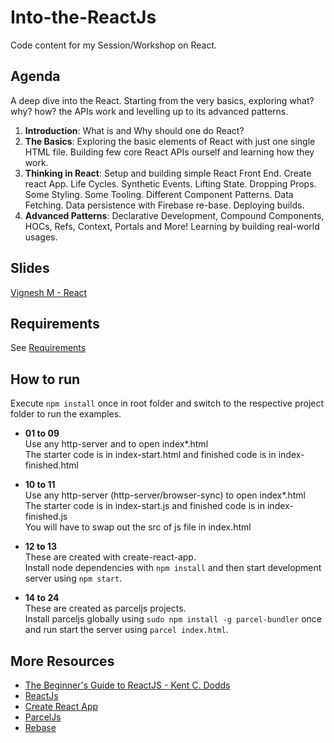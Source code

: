 # Into-the-ReactJs

Code content for my Session/Workshop on React.

## Agenda

A deep dive into the React. Starting from the very basics, exploring what? why? how? the APIs work and levelling up to its advanced patterns.

1. **Introduction**: What is and Why should one do React?
1. **The Basics**: Exploring the basic elements of React with just one single HTML file. Building few core React APIs ourself and learning how they work.
1. **Thinking in React**: Setup and building simple React Front End. Create react App. Life Cycles. Synthetic Events. Lifting State. Dropping Props. Some Styling. Some Tooling. Different Component Patterns. Data Fetching. Data persistence with Firebase re-base. Deploying builds.
1. **Advanced Patterns**: Declarative Development, Compound Components, HOCs, Refs, Context, Portals and More! Learning by building real-world usages.

## Slides

[Vignesh M - React](http://slides.com/vigzmv/react/)

## Requirements

See [Requirements](./Requirements.md)

## How to run

Execute `npm install` once in root folder and switch to the respective project folder to run the examples.

* **01 to 09** <br/>
  Use any http-server and to open index\*.html<br/>
  The starter code is in index-start.html and finished code is in index-finished.html

* **10 to 11** <br/>
  Use any http-server (http-server/browser-sync) to open index\*.html<br/>
  The starter code is in index-start.js and finished code is in index-finished.js<br/>
  You will have to swap out the src of js file in index.html

* **12 to 13** <br/>
  These are created with create-react-app.<br/>
  Install node dependencies with `npm install` and then start development server using `npm start`.<br/>

* **14 to 24** <br/>
  These are created as parceljs projects.<br/>
  Install parceljs globally using `sudo npm install -g parcel-bundler` once and run start the server using `parcel index.html`.<br/>

## More Resources

* [The Beginner's Guide to ReactJS - Kent C. Dodds](https://egghead.io/courses/the-beginner-s-guide-to-reactjs)
* [ReactJs](https://reactjs.org/)
* [Create React App](https://github.com/facebook/create-react-app)
* [ParcelJs](https://parceljs.org/)
* [Rebase](https://github.com/tylermcginnis/re-base)